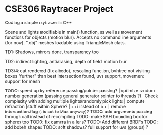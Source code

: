 # CSE306 Raytracer Project
 Coding a simple raytracer in C++

Scene and lights modifiable in main() function, as well as movement functions for objects (motion blur). Accepts no command line arguments (for now). ".obj" meshes loadable using TriangleMesh class.

TD1: Shadows, mirrors done, transparency too

TD2: indirect lighting, antialiasing, depth of field, motion blur

TD3/4: cat rendered (fix albedo), rescaling function, bvhtree not visiting boxes "further" than best intersection found, uvs support, movement support for mesh

TODO: speed up by reference passing/pointer passing? | optimize random number generation (passing general generator pointer to threads ?) | Check complexity with adding multiple lights/randomly pick lights | compute refraction |stuff within Sphere? | ++i instead of i++ | remove intersection.flag (t is set to Max anyway)?
TODO: add arguments passing through call instead of recompiling
TODO: make SAH bounding box for spheres too
TODO: fix camera in a lens?
TODO: Add different BRDFs
TODO: add bokeh shapes
TODO: soft shadows? full support for uvs (groups) ?
